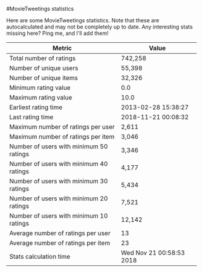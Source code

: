 #MovieTweetings statistics

Here are some MovieTweetings statistics. Note that these are autocalculated and may not be completely up to date. Any interesting stats missing here? Ping me, and I'll add them!

Metric | Value
--- | ---
Total number of ratings                 | 742,258
Number of unique users                  | 55,398
Number of unique items                  | 32,326
Minimum rating value                    | 0.0
Maximum rating value                    | 10.0
Earliest rating time                    | 2013-02-28 15:38:27
Last rating time                        | 2018-11-21 00:08:32
Maximum number of ratings per user      | 2,611
Maximum number of ratings per item      | 3,046
Number of users with minimum 50 ratings | 3,346
Number of users with minimum 40 ratings | 4,177
Number of users with minimum 30 ratings | 5,434
Number of users with minimum 20 ratings | 7,521
Number of users with minimum 10 ratings | 12,142
Average number of ratings per user      | 13
Average number of ratings per item      | 23
Stats calculation time                  | Wed Nov 21 00:58:53 2018

